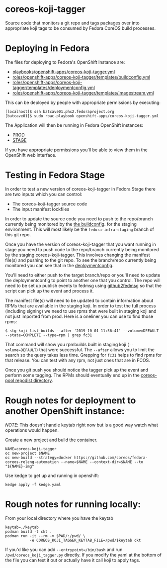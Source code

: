 # coreos-koji-tagger

Source code that monitors a git repo and tags packages over into
appropriate koji tags to be consumed by Fedora CoreOS build processes.

# Deploying in Fedora


The files for deploying to Fedora's OpenShift Instance are:

- [playbooks/openshift-apps/coreos-koji-tagger.yml](https://infrastructure.fedoraproject.org/cgit/ansible.git/tree/playbooks/openshift-apps/coreos-koji-tagger.yml)
- [roles/openshift-apps/coreos-koji-tagger/templates/buildconfig.yml](https://infrastructure.fedoraproject.org/cgit/ansible.git/tree/roles/openshift-apps/coreos-koji-tagger/templates/buildconfig.yml)
- [roles/openshift-apps/coreos-koji-tagger/templates/deploymentconfig.yml](https://infrastructure.fedoraproject.org/cgit/ansible.git/tree/roles/openshift-apps/coreos-koji-tagger/templates/deploymentconfig.yml)
- [roles/openshift-apps/coreos-koji-tagger/templates/imagestream.yml](https://infrastructure.fedoraproject.org/cgit/ansible.git/tree/roles/openshift-apps/coreos-koji-tagger/templates/imagestream.yml)

This can be deployed by people with appropriate permissions by
executing:

```
[localhost]$ ssh batcave01.phx2.fedoraproject.org
[batcave01]$ sudo rbac-playbook openshift-apps/coreos-koji-tagger.yml
```

The Application will then be running in Fedora OpenShift instances:

- [PROD](https://os.fedoraproject.org/console/project/coreos-koji-tagger/)
- [STAGE](https://os.stg.fedoraproject.org/console/project/coreos-koji-tagger/)

If you have appropriate permissions you'll be able to view them in the
OpenShift web interface.

# Testing in Fedora Stage

In order to test a new version of coreos-koji-tagger in Fedora Stage
there are two inputs which you can control:

- The coreos-koji-tagger source code
- The input manifest lockfiles

In order to update the source code you need to push to the repo/branch
currently being monitored by the
[the buildconfig](https://infrastructure.fedoraproject.org/cgit/ansible.git/tree/roles/openshift-apps/coreos-koji-tagger/templates/buildconfig.yml).
for the staging environment. This will most likely be the
`fedora-infra-staging` branch of this git repo.

Once you have the version of coreos-koji-tagger that you want running
in stage you need to push code to the repo/branch currently being monitored
by the staging coreos-koji-tagger. This involves changing the manifest file(s)
and pushing to the git repo. To see the branch/repo currently being
monitored you can see that in the
[deploymentconfig](https://infrastructure.fedoraproject.org/cgit/ansible.git/tree/roles/openshift-apps/coreos-koji-tagger/templates/deploymentconfig.yml).

You'll need to either push to the target branch/repo or you'll need to
update the deploymentconfig to point to another one that you control. The
repo will need to be set up publish events to fedmsg using
[github2fedmsg](https://apps.fedoraproject.org/github2fedmsg) so that
the script can pick up the event and process it.

The manifest file(s) will need to be updated to contain information
about RPMs that are available in the staging koji. In order to test
the full process (including signing) we need to use rpms that were
built in staging koji and not just imported from prod. Here is a
oneliner you can use to find those rpms:

```
$ stg-koji list-builds --after '2019-10-01 11:56:41' --volume=DEFAULT --state=COMPLETE --type=rpm | grep fc31
```

That command will show you rpmbuilds built in staging koji (`--volume=DEFAULT`) 
that were successful. The `--after` allows you to limit the search so the query
takes less time. Grepping for `fc31` helps to find rpms for that release.
You can test with any rpm, not just ones that are in FCOS.

Once you git push you should notice the tagger pick up the event
and perform some tagging. The RPMs should eventually end up in the
[coreos-pool repodist directory](https://kojipkgs.stg.fedoraproject.org/repos-dist/coreos-pool).

# Rough notes for deployment to another OpenShift instance:

*NOTE*: This doesn't handle keytab right now but is a good way watch
        what operations would happen.

Create a new project and build the container.

```
NAME=coreos-koji-tagger
oc new-project $NAME
oc new-build --strategy=docker https://github.com/coreos/fedora-coreos-releng-automation --name=$NAME --context-dir=$NAME --to "${NAME}-img"
```

Use kedge to get up and running in openshift:

```
kedge apply -f kedge.yaml
```

# Rough notes for running locally:

From your local directory where you have the keytab

```
keytab=./keytab
podman build -t ckt .
podman run -it --rm -v $PWD/:/pwd/ \
           -e COREOS_KOJI_TAGGER_KEYTAB_FILE=/pwd/$keytab ckt
```

If you'd like you can add `--entrypoint=/bin/bash` and run 
`/pwd/coreos_koji_tagger.py` directly. If you modify the yaml at the bottom
of the file you can test it out or actually have it call koji
to apply tags.
